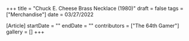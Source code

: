 +++
title = "Chuck E. Cheese Brass Necklace (1980)"
draft = false
tags = ["Merchandise"]
date = 03/27/2022

[Article]
startDate = ""
endDate = ""
contributors = ["The 64th Gamer"]
gallery = []
+++

